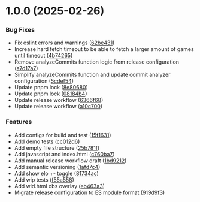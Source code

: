 # 1.0.0 (2025-02-26)


### Bug Fixes

* Fix eslint errors and warnings ([62be431](https://github.com/thieleju/chess-com-obs-overlay/commit/62be4314cda812f6f7c32f9f54262e02d4dc142f))
* Increase hard fetch timeout to be able to fetch a larger amount of games until timeout ([4b74265](https://github.com/thieleju/chess-com-obs-overlay/commit/4b74265ed2c0c677f54d9da845eefad9b88d6964))
* Remove analyzeCommits function logic from release configuration ([a7d17a7](https://github.com/thieleju/chess-com-obs-overlay/commit/a7d17a762634c2bf51ee83390223674750d3497c))
* Simplify analyzeCommits function and update commit analyzer configuration ([5cdef54](https://github.com/thieleju/chess-com-obs-overlay/commit/5cdef544230470c14ebb572872c5e4fdb3aaf412))
* Update pnpm lock ([8e80680](https://github.com/thieleju/chess-com-obs-overlay/commit/8e8068072e2698d53f355eaeebdd7e69ba158fe0))
* Update pnpm lock ([08184b4](https://github.com/thieleju/chess-com-obs-overlay/commit/08184b4bc9686043e7f8bc42466d4b8e6c93f4c9))
* Update release workflow ([6366f68](https://github.com/thieleju/chess-com-obs-overlay/commit/6366f686d42cb13917976764abe4a60d23b67351))
* Update release workflow ([a10c700](https://github.com/thieleju/chess-com-obs-overlay/commit/a10c700db35025fb7e95f0251a005b064592ce03))


### Features

* Add configs for build and test ([15f1631](https://github.com/thieleju/chess-com-obs-overlay/commit/15f16319c29e04fa1592642e9dee59a0d2e7554d))
* Add demo tests ([cc012d6](https://github.com/thieleju/chess-com-obs-overlay/commit/cc012d640821e89ae06c413fde0458ff41d0aaae))
* Add empty file structure ([25b781f](https://github.com/thieleju/chess-com-obs-overlay/commit/25b781ff737ddee9e257add643919f18a5d7485d))
* Add javascript and index.html ([c760ba7](https://github.com/thieleju/chess-com-obs-overlay/commit/c760ba7884aefa128ab71d930cfa85429f346b35))
* Add manual release workflow draft ([1bd9212](https://github.com/thieleju/chess-com-obs-overlay/commit/1bd9212a8e8744b7bcf8a8eb515c476063b29597))
* Add semantic versioning ([1afd7c4](https://github.com/thieleju/chess-com-obs-overlay/commit/1afd7c4ecd501e39938743b1edebd7265f67f746))
* Add show elo +- toggle ([81734ac](https://github.com/thieleju/chess-com-obs-overlay/commit/81734acada4aa63429cee5fa8e2bda52b1791252))
* Add wip tests ([f55a558](https://github.com/thieleju/chess-com-obs-overlay/commit/f55a558eb274c4ae8c968794ab93aa9d0ab045db))
* Add wld.html obs overlay ([eb463a3](https://github.com/thieleju/chess-com-obs-overlay/commit/eb463a3d8598738c3a1d78780433ba7da8b82332))
* Migrate release configuration to ES module format ([919d9f3](https://github.com/thieleju/chess-com-obs-overlay/commit/919d9f32c06f7265c202bc3cd8a090c8b6fa2d9d))
